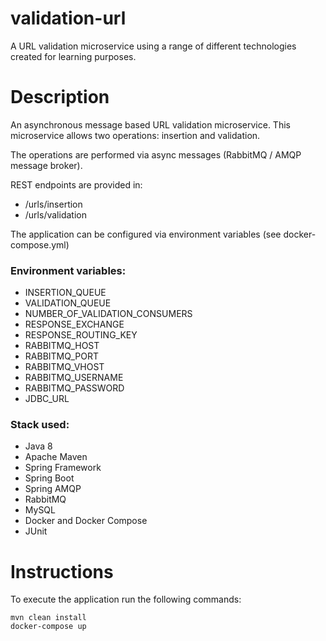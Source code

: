 # validation-url
A URL validation microservice using a range of different technologies 
created for learning purposes.

# Description

An asynchronous message based URL validation microservice. This microservice allows two operations:
insertion and validation.

The operations are performed via async messages (RabbitMQ / AMQP message broker). 

REST endpoints are provided in:
- /urls/insertion
- /urls/validation

The application can be configured via environment variables (see docker-compose.yml)

### Environment variables:

- INSERTION_QUEUE
- VALIDATION_QUEUE
- NUMBER_OF_VALIDATION_CONSUMERS
- RESPONSE_EXCHANGE
- RESPONSE_ROUTING_KEY
- RABBITMQ_HOST
- RABBITMQ_PORT
- RABBITMQ_VHOST
- RABBITMQ_USERNAME
- RABBITMQ_PASSWORD
- JDBC_URL

### Stack used:
* Java 8
* Apache Maven
* Spring Framework
* Spring Boot 
* Spring AMQP
* RabbitMQ
* MySQL
* Docker and Docker Compose
* JUnit

# Instructions

To execute the application run the following commands:
```
mvn clean install
docker-compose up
```